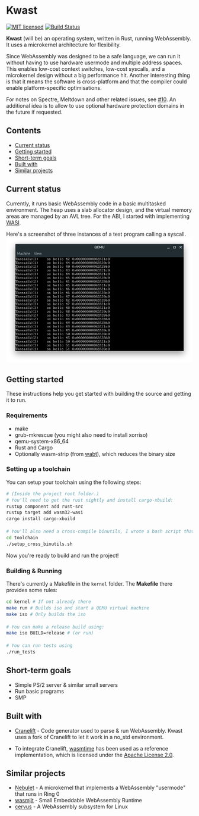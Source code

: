 # Kwast

[![MIT licensed](https://img.shields.io/badge/license-MIT-blue.svg)](./LICENSE) [![Build Status](https://travis-ci.com/kwast-os/kwast.svg?branch=master)](https://travis-ci.com/kwast-os/kwast)

**Kwast** (will be) an operating system, written in Rust, running WebAssembly. It uses a microkernel architecture for flexibility.

Since WebAssembly was designed to be a safe language, we can run it without having to use hardware usermode and multiple address spaces.
This enables low-cost context switches, low-cost syscalls, and a microkernel design without a big performance hit.
Another interesting thing is that it means the software is cross-platform and that the compiler could enable platform-specific optimisations.

For notes on Spectre, Meltdown and other related issues, see [#10](https://github.com/nielsdos/kwast/issues/10).
An additional idea is to allow to use optional hardware protection domains in the future if requested.

## Contents

* [Current status](#current_status)
* [Getting started](#getting_started)
* [Short-term goals](#short_term_goals)
* [Built with](#built_with)
* [Similar projects](#similar_projects)

## <a name="current_status"> Current status </a>

Currently, it runs basic WebAssembly code in a basic multitasked environment.
The heap uses a slab allocator design, and the virtual memory areas are managed by an AVL tree.
For the ABI, I started with implementing [WASI](https://github.com/WebAssembly/WASI).

Here's a screenshot of three instances of a test program calling a syscall.
![Screenshot](docs/screenshot.png "Three threads calling a syscall")

## <a name="getting_started"> Getting started </a>

These instructions help you get started with building the source and getting it to run.

### Requirements

* make
* grub-mkrescue (you might also need to install xorriso)
* qemu-system-x86_64
* Rust and Cargo
* Optionally wasm-strip (from [wabt](https://github.com/WebAssembly/wabt)), which reduces the binary size

### Setting up a toolchain

You can setup your toolchain using the following steps:
```bash
# (Inside the project root folder.)
# You'll need to get the rust nightly and install cargo-xbuild:
rustup component add rust-src
rustup target add wasm32-wasi
cargo install cargo-xbuild

# You'll also need a cross-compile binutils, I wrote a bash script that builds this for you.
cd toolchain
./setup_cross_binutils.sh
```
Now you're ready to build and run the project!

### Building & Running

There's currently a Makefile in the `kernel` folder. The **Makefile** there provides some rules:

```bash
cd kernel # If not already there
make run # Builds iso and start a QEMU virtual machine
make iso # Only builds the iso

# You can make a release build using:
make iso BUILD=release # (or run)

# You can run tests using
./run_tests
```

## <a name="short_term_goals"> Short-term goals </a>

* Simple PS/2 server & similar small servers
* Run basic programs
* SMP

## <a name="built_with"> Built with </a>

* [Cranelift](https://github.com/bytecodealliance/cranelift) - Code generator used to parse & run WebAssembly. Kwast uses a fork of Cranelift to let it work in a no_std environment.

* To integrate Cranelift, [wasmtime](https://github.com/bytecodealliance/wasmtime/) has been used as a reference implementation, which is licensed under the [Apache License 2.0](https://github.com/bytecodealliance/wasmtime/blob/master/LICENSE).

## <a name="similar_projects"> Similar projects </a>
* [Nebulet](https://github.com/nebulet/nebulet) - A microkernel that implements a WebAssembly "usermode" that runs in Ring 0
* [wasmjit](https://github.com/kenny-ngo/wasmjit) - Small Embeddable WebAssembly Runtime
* [cervus](https://github.com/cervus-v/cervus) - A WebAssembly subsystem for Linux
